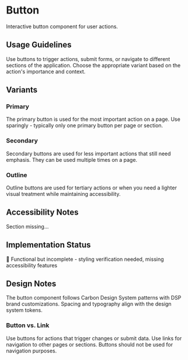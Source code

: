 # Button

Interactive button component for user actions.

## Usage Guidelines

Use buttons to trigger actions, submit forms, or navigate to different sections of the application. Choose the appropriate variant based on the action's importance and context.

## Variants

### Primary
The primary button is used for the most important action on a page. Use sparingly - typically only one primary button per page or section.

### Secondary
Secondary buttons are used for less important actions that still need emphasis. They can be used multiple times on a page.

### Outline
Outline buttons are used for tertiary actions or when you need a lighter visual treatment while maintaining accessibility.

## Accessibility Notes

<!-- TODO -->

Section missing...

## Implementation Status

🚧 Functional but incomplete - styling verification needed, missing accessibility features

## Design Notes

The button component follows Carbon Design System patterns with DSP brand customizations. Spacing and typography align with the design system tokens.

### Button vs. Link

Use buttons for actions that trigger changes or submit data. Use links for navigation to other pages or sections. Buttons should not be used for navigation purposes.
